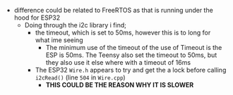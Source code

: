 - difference could be related to FreeRTOS as that is running under the hood for ESP32
  - Doing through the i2c library i find;
    -  the timeout, which is set to 50ms, however this is to long for what ime seeing
       -  The minimum use of the timeout of the use of Timeout is the ESP is 50ms. The Teensy also set the timeout to 50ms, but they also use it else where with a timeout of 16ms
    -   The ESP32 `Wire.h` appears to try and get the a lock before calling `i2cRead()` (line `504` in `Wire.cpp`)
        -   **THIS COULD BE THE REASON WHY IT IS SLOWER**